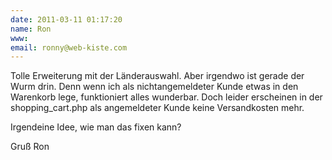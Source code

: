 ```yaml
---
date: 2011-03-11 01:17:20
name: Ron
www: 
email: ronny@web-kiste.com
---
```


Tolle Erweiterung mit der Länderauswahl. Aber irgendwo ist gerade der Wurm drin. Denn wenn ich als nichtangemeldeter Kunde etwas in den Warenkorb lege, funktioniert alles wunderbar. Doch leider erscheinen in der shopping_cart.php als angemeldeter Kunde keine Versandkosten mehr.

Irgendeine Idee, wie man das fixen kann?

Gruß
Ron